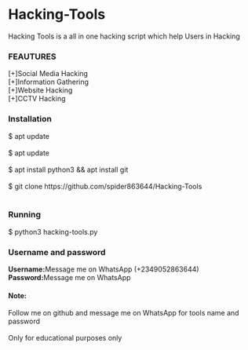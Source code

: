 # Hacking-Tools<br>
Hacking Tools is a all in one hacking script which help Users in Hacking
<h3>FEAUTURES</h3>
[+]Social Media Hacking<br>
[+]Information Gathering<br>
[+]Website Hacking<br>
[+]CCTV Hacking
<h3>Installation</h3>
$ apt update<br>
<br>
$ apt update<br>
<br>
$ apt install python3 && apt install git<br>
<br>
$ git clone https://github.com/spider863644/Hacking-Tools<br>
<br>
<h3>Running</h3>
$ python3 hacking-tools.py
<h3>Username and password</h3>
<b>Username:</b>Message me on WhatsApp (+2349052863644) <br>
<b>Password:</b>Message me on WhatsApp

<h4>Note:</h4>
Follow me on github and message me on WhatsApp for tools name and password
<br>
<br>
Only for educational purposes only


